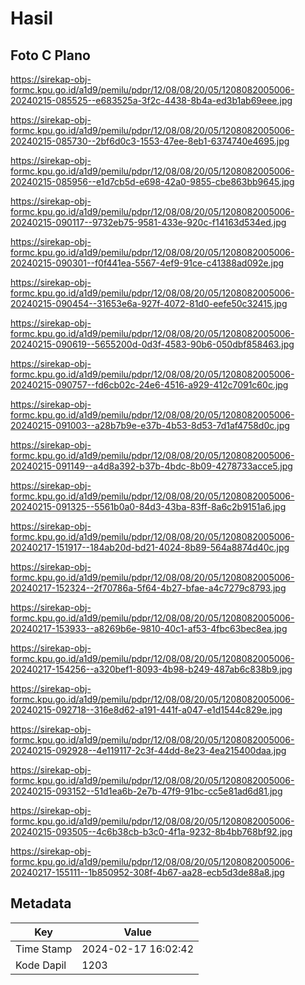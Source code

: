 # Hasil

## Foto C Plano

https://sirekap-obj-formc.kpu.go.id/a1d9/pemilu/pdpr/12/08/08/20/05/1208082005006-20240215-085525--e683525a-3f2c-4438-8b4a-ed3b1ab69eee.jpg

https://sirekap-obj-formc.kpu.go.id/a1d9/pemilu/pdpr/12/08/08/20/05/1208082005006-20240215-085730--2bf6d0c3-1553-47ee-8eb1-6374740e4695.jpg

https://sirekap-obj-formc.kpu.go.id/a1d9/pemilu/pdpr/12/08/08/20/05/1208082005006-20240215-085956--e1d7cb5d-e698-42a0-9855-cbe863bb9645.jpg

https://sirekap-obj-formc.kpu.go.id/a1d9/pemilu/pdpr/12/08/08/20/05/1208082005006-20240215-090117--9732eb75-9581-433e-920c-f14163d534ed.jpg

https://sirekap-obj-formc.kpu.go.id/a1d9/pemilu/pdpr/12/08/08/20/05/1208082005006-20240215-090301--f0f441ea-5567-4ef9-91ce-c41388ad092e.jpg

https://sirekap-obj-formc.kpu.go.id/a1d9/pemilu/pdpr/12/08/08/20/05/1208082005006-20240215-090454--31653e6a-927f-4072-81d0-eefe50c32415.jpg

https://sirekap-obj-formc.kpu.go.id/a1d9/pemilu/pdpr/12/08/08/20/05/1208082005006-20240215-090619--5655200d-0d3f-4583-90b6-050dbf858463.jpg

https://sirekap-obj-formc.kpu.go.id/a1d9/pemilu/pdpr/12/08/08/20/05/1208082005006-20240215-090757--fd6cb02c-24e6-4516-a929-412c7091c60c.jpg

https://sirekap-obj-formc.kpu.go.id/a1d9/pemilu/pdpr/12/08/08/20/05/1208082005006-20240215-091003--a28b7b9e-e37b-4b53-8d53-7d1af4758d0c.jpg

https://sirekap-obj-formc.kpu.go.id/a1d9/pemilu/pdpr/12/08/08/20/05/1208082005006-20240215-091149--a4d8a392-b37b-4bdc-8b09-4278733acce5.jpg

https://sirekap-obj-formc.kpu.go.id/a1d9/pemilu/pdpr/12/08/08/20/05/1208082005006-20240215-091325--5561b0a0-84d3-43ba-83ff-8a6c2b9151a6.jpg

https://sirekap-obj-formc.kpu.go.id/a1d9/pemilu/pdpr/12/08/08/20/05/1208082005006-20240217-151917--184ab20d-bd21-4024-8b89-564a8874d40c.jpg

https://sirekap-obj-formc.kpu.go.id/a1d9/pemilu/pdpr/12/08/08/20/05/1208082005006-20240217-152324--2f70786a-5f64-4b27-bfae-a4c7279c8793.jpg

https://sirekap-obj-formc.kpu.go.id/a1d9/pemilu/pdpr/12/08/08/20/05/1208082005006-20240217-153933--a8269b6e-9810-40c1-af53-4fbc63bec8ea.jpg

https://sirekap-obj-formc.kpu.go.id/a1d9/pemilu/pdpr/12/08/08/20/05/1208082005006-20240217-154256--a320bef1-8093-4b98-b249-487ab6c838b9.jpg

https://sirekap-obj-formc.kpu.go.id/a1d9/pemilu/pdpr/12/08/08/20/05/1208082005006-20240215-092718--316e8d62-a191-441f-a047-e1d1544c829e.jpg

https://sirekap-obj-formc.kpu.go.id/a1d9/pemilu/pdpr/12/08/08/20/05/1208082005006-20240215-092928--4e119117-2c3f-44dd-8e23-4ea215400daa.jpg

https://sirekap-obj-formc.kpu.go.id/a1d9/pemilu/pdpr/12/08/08/20/05/1208082005006-20240215-093152--51d1ea6b-2e7b-47f9-91bc-cc5e81ad6d81.jpg

https://sirekap-obj-formc.kpu.go.id/a1d9/pemilu/pdpr/12/08/08/20/05/1208082005006-20240215-093505--4c6b38cb-b3c0-4f1a-9232-8b4bb768bf92.jpg

https://sirekap-obj-formc.kpu.go.id/a1d9/pemilu/pdpr/12/08/08/20/05/1208082005006-20240217-155111--1b850952-308f-4b67-aa28-ecb5d3de88a8.jpg


## Metadata

| Key        | Value               |
| ---------- | ------------------- |
| Time Stamp | 2024-02-17 16:02:42 |
| Kode Dapil | 1203                |



